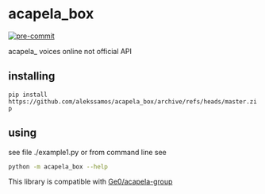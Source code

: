 # acapela_box

[![pre-commit](https://img.shields.io/badge/pre--commit-enabled-brightgreen?logo=pre-commit&logoColor=white)](https://github.com/pre-commit/pre-commit)

acapela_ voices online not official API

## installing
`pip install https://github.com/alekssamos/acapela_box/archive/refs/heads/master.zip`

## using
see file ./example1.py
or from command line
see
```bash
python -m acapela_box --help
```

This library is compatible with [Ge0/acapela-group](https://github.com/Ge0/acapela-group)
